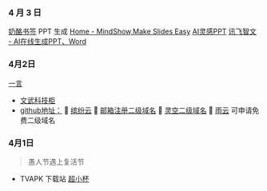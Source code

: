 ### 4 月 3 日

[奶酪书签](https://cqmzgg.lanzn.com/isdri1tr7efe)
PPT 生成
[Home - MindShow,Make Slides Easy](https://www.mindshow.fun/#/home)
[AI灵感PPT](https://www.lgppt.cn/)
[讯飞智文 - AI在线生成PPT、Word](https://zhiwen.xfyun.cn/)

### 4月2日
[一言](https://[v1.hitokoto.cn/?c=f&encode=text](https://v1.hitokoto.cn/?c=f&encode=text))
- [文武科技柜](https://www.wangdu.site/)
- [github地址：](https://github.com/dongyubin)
🥇 [缤纷云](https://www.bitiful.com/)
🥇 [邮箱注册二级域名](https://desec.io/)
🥇 [灵空二级域名](https://www.lkdns.top/)
🥇 [雨云](https://www.rainyun.com/home) 可申请免费二级域名
### 4月1日

> 愚人节遇上复活节

- TVAPK 下载站 [超小杯](https://www.rjcxb.com/category/apk/tvapk)

